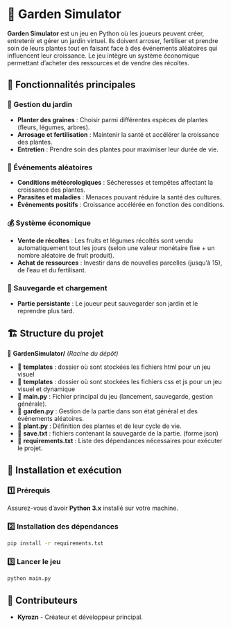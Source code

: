 # 🌱 Garden Simulator

**Garden Simulator** est un jeu en Python où les joueurs peuvent créer, entretenir et gérer un jardin virtuel. Ils doivent arroser, fertiliser et prendre soin de leurs plantes tout en faisant face à des événements aléatoires qui influencent leur croissance. Le jeu intègre un système économique permettant d’acheter des ressources et de vendre des récoltes.

## 📌 Fonctionnalités principales

### 🌿 Gestion du jardin
- **Planter des graines** : Choisir parmi différentes espèces de plantes (fleurs, légumes, arbres).
- **Arrosage et fertilisation** : Maintenir la santé et accélérer la croissance des plantes.
- **Entretien** : Prendre soin des plantes pour maximiser leur durée de vie.

### 🎲 Événements aléatoires
- **Conditions météorologiques** : Sécheresses et tempêtes affectant la croissance des plantes.
- **Parasites et maladies** : Menaces pouvant réduire la santé des cultures.
- **Événements positifs** : Croissance accélérée en fonction des conditions.

### 💰 Système économique
- **Vente de récoltes** : Les fruits et légumes récoltés sont vendu automatiquement tout les jours (selon une valeur monétaire fixe + un nombre aléatoire de fruit produit).
- **Achat de ressources** : Investir dans de nouvelles parcelles (jusqu’à 15), de l’eau et du fertilisant.

### 💾 Sauvegarde et chargement
- **Partie persistante** : Le joueur peut sauvegarder son jardin et le reprendre plus tard.

## 🏗️ Structure du projet

📂 **GardenSimulator/** *(Racine du dépôt)*
- 📂 **templates** : dossier où sont stockées les fichiers html pour un jeu visuel
- 📂 **templates** : dossier où sont stockées les fichiers css et js pour un jeu visuel et dynamique
- 📄 **main.py** : Fichier principal du jeu (lancement, sauvegarde, gestion générale).
- 📄 **garden.py** : Gestion de la partie dans son état général et des événements aléatoires.
- 📄 **plant.py** : Définition des plantes et de leur cycle de vie.
- 📄 **save.txt** : fichiers contenant la sauvegarde de la partie. (forme json)
- 📄 **requirements.txt** : Liste des dépendances nécessaires pour exécuter le projet.

## 🚀 Installation et exécution

### 1️⃣ Prérequis
Assurez-vous d’avoir **Python 3.x** installé sur votre machine.

### 2️⃣ Installation des dépendances
```bash
pip install -r requirements.txt
```

### 3️⃣ Lancer le jeu
```bash
python main.py
```

## 📜 Contributeurs
- **Kyrozn** - Créateur et développeur principal.


